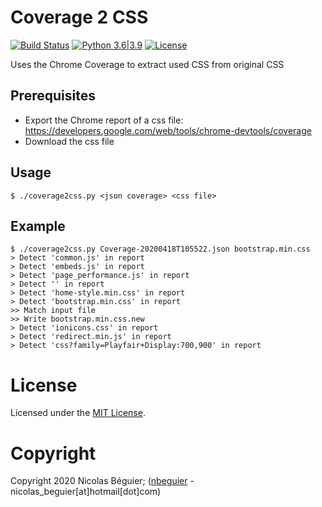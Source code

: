 # Coverage 2 CSS

[![Build Status](https://travis-ci.com/nbeguier/coverage2css.svg?branch=master)](https://travis-ci.com/nbeguier/coverage2css) [![Python 3.6|3.9](https://img.shields.io/badge/python-3.6|3.9-green.svg)](https://www.python.org/) [![License](https://img.shields.io/github/license/nbeguier/coverage2css?color=blue)](https://github.com/nbeguier/coverage2css/blob/master/LICENSE)

Uses the Chrome Coverage to extract used CSS from original CSS

## Prerequisites

  - Export the Chrome report of a css file: https://developers.google.com/web/tools/chrome-devtools/coverage
  - Download the css file

## Usage

```
$ ./coverage2css.py <json coverage> <css file>
```

## Example

```
$ ./coverage2css.py Coverage-20200418T105522.json bootstrap.min.css
> Detect 'common.js' in report
> Detect 'embeds.js' in report
> Detect 'page_performance.js' in report
> Detect '' in report
> Detect 'home-style.min.css' in report
> Detect 'bootstrap.min.css' in report
>> Match input file
>> Write bootstrap.min.css.new
> Detect 'ionicons.css' in report
> Detect 'redirect.min.js' in report
> Detect 'css?family=Playfair+Display:700,900' in report
```

# License
Licensed under the [MIT License](https://github.com/nbeguier/coverage2css/blob/master/LICENSE).

# Copyright
Copyright 2020 Nicolas Béguier; ([nbeguier](https://beguier.eu/nicolas/) - nicolas_beguier[at]hotmail[dot]com)
